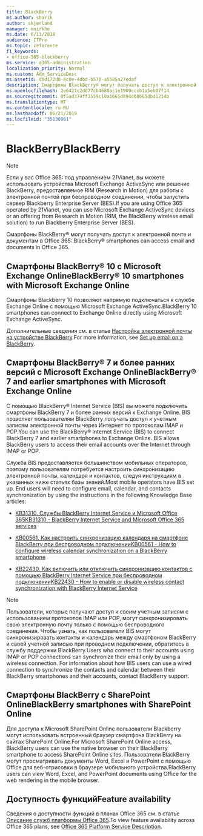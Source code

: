 ```yaml
---
title: BlackBerry
ms.author: sharik
author: skjerland
manager: mnirkhe
ms.date: 6/13/2018
audience: ITPro
ms.topic: reference
f1_keywords:
- office-365-blackberry
ms.service: o365-administration
localization_priority: Normal
ms.custom: Adm_ServiceDesc
ms.assetid: d6d172d8-8c0e-4dbd-b570-a5585a27edaf
description: Смартфоны BlackBerry® могут получать доступ к электронной почте и документам в Office 365:.
ms.openlocfilehash: 2e6421c2d877cb4688ac1e1909cccb1a5eb07f14
ms.sourcegitcommit: 0f5ad374ff3559c10a1665d894d68665dbd1214b
ms.translationtype: MT
ms.contentlocale: ru-RU
ms.lasthandoff: 06/21/2019
ms.locfileid: "35130961"
---
```

# <a name="blackberry"></a><span data-ttu-id="91e2d-103">BlackBerry</span><span class="sxs-lookup"><span data-stu-id="91e2d-103">BlackBerry</span></span>

> [!NOTE]
> <span data-ttu-id="91e2d-104">Если у вас Office 365: под управлением 21Vianet, вы можете использовать устройства Microsoft Exchange ActiveSync или решение BlackBerry, предоставляемое RIM (Research in Motion) для работы с электронной почтой при беспроводном соединении, чтобы запустить сервер Blackberry Enterprise Server (BES).</span><span class="sxs-lookup"><span data-stu-id="91e2d-104">If you are using Office 365 operated by 21Vianet, you can use Microsoft Exchange ActiveSync devices or an offering from Research in Motion (RIM, the BlackBerry wireless email solution) to run Blackberry Enterprise Server (BES).</span></span> 
  
<span data-ttu-id="91e2d-105">Смартфоны BlackBerry® могут получать доступ к электронной почте и документам в Office 365:.</span><span class="sxs-lookup"><span data-stu-id="91e2d-105">BlackBerry® smartphones can access email and documents in Office 365.</span></span>
  
## <a name="blackberry-10-smartphones-with-microsoft-exchange-online"></a><span data-ttu-id="91e2d-106">Смартфоны BlackBerry® 10 с Microsoft Exchange Online</span><span class="sxs-lookup"><span data-stu-id="91e2d-106">BlackBerry® 10 smartphones with Microsoft Exchange Online</span></span>

<span data-ttu-id="91e2d-107">Смартфоны Blackberry 10 позволяют напрямую подключаться к службе Exchange Online с помощью Microsoft Exchange ActiveSync.</span><span class="sxs-lookup"><span data-stu-id="91e2d-107">BlackBerry 10 smartphones can connect to Exchange Online directly using Microsoft Exchange ActiveSync.</span></span>
  
<span data-ttu-id="91e2d-108">Дополнительные сведения см. в статье [Настройка электронной почты на устройстве BlackBerry](https://go.microsoft.com/fwlink/?linkid=863394).</span><span class="sxs-lookup"><span data-stu-id="91e2d-108">For more information, see [Set up email on a BlackBerry](https://go.microsoft.com/fwlink/?linkid=863394).</span></span>
  
## <a name="blackberry-7-and-earlier-smartphones-with-microsoft-exchange-online"></a><span data-ttu-id="91e2d-109">Смартфоны BlackBerry® 7 и более ранних версий с Microsoft Exchange Online</span><span class="sxs-lookup"><span data-stu-id="91e2d-109">BlackBerry® 7 and earlier smartphones with Microsoft Exchange Online</span></span>

<span data-ttu-id="91e2d-p101">С помощью BlackBerry® Internet Service (BIS) вы можете подключить смартфоны BlackBerry 7 и более ранних версий к Exchange Online. BIS позволяет пользователям BlackBerry получать доступ к учетным записям электронной почты через Интернет по протоколам IMAP и POP.</span><span class="sxs-lookup"><span data-stu-id="91e2d-p101">You can use the BlackBerry® Internet Service (BIS) to connect BlackBerry 7 and earlier smartphones to Exchange Online. BIS allows BlackBerry users to access their email accounts over the Internet through IMAP or POP.</span></span>
  
<span data-ttu-id="91e2d-p102">Служба BIS предоставляется большинством мобильных операторов, поэтому пользователям потребуется настроить синхронизацию электронной почты, календаря и контактов, следуя инструкциям в указанных ниже статьях базы знаний.</span><span class="sxs-lookup"><span data-stu-id="91e2d-p102">Most mobile operators have BIS set up. End users will need to configure email, calendar, and contacts synchronization by using the instructions in the following Knowledge Base articles:</span></span>
  
- [<span data-ttu-id="91e2d-114">KB31310. Службы BlackBerry Internet Service и Microsoft Office 365</span><span class="sxs-lookup"><span data-stu-id="91e2d-114">KB31310 - BlackBerry Internet Service and Microsoft Office 365 services</span></span>](http://go.microsoft.com/fwlink/?LinkID=826158&amp;clcid=0x409)
    
- [<span data-ttu-id="91e2d-115">KB00561. Как настроить синхронизацию календаря на смартфоне BlackBerry при беспроводном подключении</span><span class="sxs-lookup"><span data-stu-id="91e2d-115">KB00561 - How to configure wireless calendar synchronization on a BlackBerry smartphone</span></span>](http://go.microsoft.com/fwlink/?LinkID=826160&amp;clcid=0x409)
    
- [<span data-ttu-id="91e2d-116">KB22430. Как включить или отключить синхронизацию контактов с помощью BlackBerry Internet Service при беспроводном подключении</span><span class="sxs-lookup"><span data-stu-id="91e2d-116">KB22430 - How to enable or disable wireless contact synchronization with BlackBerry Internet Service</span></span>](http://go.microsoft.com/fwlink/?LinkID=826161&amp;clcid=0x409)
    
> [!NOTE]
> <span data-ttu-id="91e2d-p103">Пользователи, которые получают доступ к своим учетным записям с использованием протоколов IMAP или POP, могут синхронизировать свою электронную почту только с помощью беспроводного соединения. Чтобы узнать, как пользователи BIS могут синхронизировать контакты и календарь между смартфоном BlackBerry и своей учетной записью при проводном подключении, обратитесь в службу поддержки BlackBerry.</span><span class="sxs-lookup"><span data-stu-id="91e2d-p103">Users who connect to their accounts using IMAP or POP connections can synchronize their email only by using a wireless connection. For information about how BIS users can use a wired connection to synchronize the contacts and calendar between their BlackBerry smartphones and their accounts, contact BlackBerry support.</span></span> 
  
## <a name="blackberry-smartphones-with-sharepoint-online"></a><span data-ttu-id="91e2d-119">Смартфоны BlackBerry с SharePoint Online</span><span class="sxs-lookup"><span data-stu-id="91e2d-119">BlackBerry smartphones with SharePoint Online</span></span>

<span data-ttu-id="91e2d-120">Для доступа к Microsoft SharePoint Online пользователи Blackberry могут использовать встроенный браузер смартфона BlackBerry на сайтах SharePoint Online.</span><span class="sxs-lookup"><span data-stu-id="91e2d-120">For Microsoft SharePoint Online access, BlackBerry users can use the native browser on their BlackBerry smartphone to access SharePoint Online sites.</span></span> <span data-ttu-id="91e2d-121">Пользователи BlackBerry могут просматривать документы Word, Excel и PowerPoint с помощью Office для веб-отрисовки в браузере мобильного устройства.</span><span class="sxs-lookup"><span data-stu-id="91e2d-121">BlackBerry users can view Word, Excel, and PowerPoint documents using Office for the web rendering in the mobile browser.</span></span>
  
## <a name="feature-availability"></a><span data-ttu-id="91e2d-122">Доступность функций</span><span class="sxs-lookup"><span data-stu-id="91e2d-122">Feature availability</span></span>

<span data-ttu-id="91e2d-123">Сведения о доступности функций в планах Office 365 см. в статье [Описание служб платформы Office 365](https://technet.microsoft.com/en-us/library/office-365-platform-service-description.aspx).</span><span class="sxs-lookup"><span data-stu-id="91e2d-123">To view feature availability across Office 365 plans, see [Office 365 Platform Service Description](https://technet.microsoft.com/en-us/library/office-365-platform-service-description.aspx).</span></span>
  

